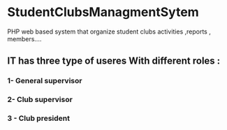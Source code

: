 # StudentClubsManagmentSytem
PHP web based system that organize student clubs activities ,reports , members....  
## IT has three type of useres With different roles :
### 1- General supervisor 
### 2- Club supervisor 
### 3 - Club president 

